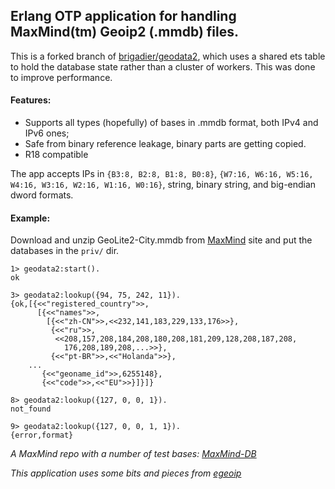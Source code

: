 ## Erlang OTP application for handling MaxMind(tm) Geoip2 (.mmdb) files.

This is a forked branch of [brigadier/geodata2](https://github.com/brigadier/geodata2), which uses a shared ets table to hold the database state rather than a cluster of workers. This was done to improve performance.

#### Features:
* Supports all types (hopefully) of bases in .mmdb format, both IPv4 and IPv6 ones;
* Safe from binary reference leakage, binary parts are getting copied.
* R18 compatible


The app accepts IPs in `{B3:8, B2:8, B1:8, B0:8}`, `{W7:16, W6:16, W5:16, W4:16, W3:16, W2:16, W1:16, W0:16}`, string, binary string, and big-endian dword formats.


#### Example:

Download and unzip GeoLite2-City.mmdb from [MaxMind](http://dev.maxmind.com/geoip/geoip2/geolite2/) site and put the databases in the `priv/` dir.


```
1> geodata2:start().
ok
```

```
3> geodata2:lookup({94, 75, 242, 11}).
{ok,[{<<"registered_country">>,
      [{<<"names">>,
        [{<<"zh-CN">>,<<232,141,183,229,133,176>>},
         {<<"ru">>,
          <<208,157,208,184,208,180,208,181,209,128,208,187,208,
            176,208,189,208,...>>},
         {<<"pt-BR">>,<<"Holanda">>},
    ...
       {<<"geoname_id">>,6255148},
       {<<"code">>,<<"EU">>}]}]}
```

```
8> geodata2:lookup({127, 0, 0, 1}).
not_found
```

```
9> geodata2:lookup({127, 0, 0, 1, 1}).
{error,format}
```


*A MaxMind repo with a number of test bases: [MaxMind-DB](https://github.com/maxmind/MaxMind-DB/)*

*This application uses some bits and pieces from [egeoip](http://github.com/mochi/egeoip)*
